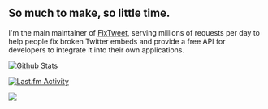 ## So much to make, so little time.

I'm the main maintainer of [FixTweet](https://github.com/FixTweet/FixTweet), serving millions of requests per day to help people fix broken Twitter embeds and provide a free API for developers to integrate it into their own applications. 

[![Github Stats](https://github-readme-stats.vercel.app/api?username=dangeredwolf&count_private=true&hide=issues&include_all_commits=true&show_icons=true&custom_title=GitHub%20Stats&bg_color=1a1c1f&title_color=ffffff&text_color=dcddde&icon_color=5865f2&hide_border=true&border_radius=10px)](https://github.com/anuraghazra/github-readme-stats)
                            
[![Last.fm Activity](https://toru.kio.dev/api/v1/dangeredwolf/?theme=dark)](https://last.fm/user/dangeredwolf)

<!-- Does visitor-badge even work anymore? -->
![](https://nocache.advaith.workers.dev/?url=https://visitor-badge.glitch.me/badge?page_id=dangeredwolf.dangeredwolf)
